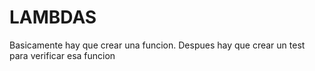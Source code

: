 # LAMBDAS

Basicamente hay que crear una funcion.
Despues hay que crear un test para verificar esa funcion
